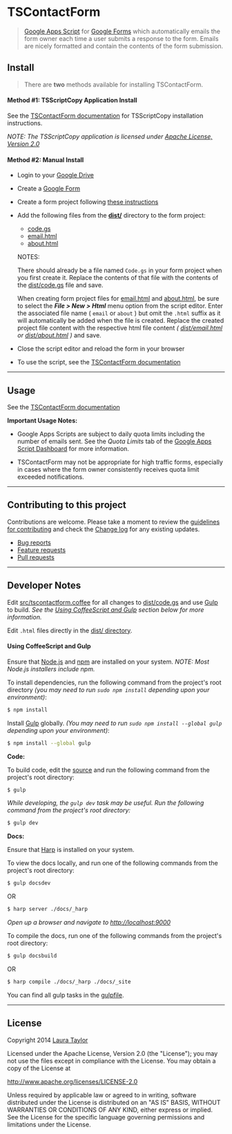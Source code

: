 #  TSContactForm

> [Google Apps Script](https://www.google.com/script/start/) for [Google Forms](https://support.google.com/docs/topic/6063584) which automatically emails the form owner each time a user submits a response to the form.  Emails are nicely formatted and contain the contents of the form submission.  



## Install

> There are **two** methods available for installing TSContactForm.


#### Method #1:  TSScriptCopy Application Install

See the [TSContactForm documentation](https://techstreams.github.io/TSContactForm) for TSScriptCopy installation instructions.


*NOTE: The TSScriptCopy application is licensed under [Apache License, Version 2.0](http://www.apache.org/licenses/LICENSE-2.0)*


#### Method #2:  Manual Install

* Login to your [Google Drive](https://drive.google.com)

* Create a [Google Form](https://support.google.com/docs/topic/6063584)

* Create a form project following [these instructions](https://developers.google.com/apps-script/managing_projects#creatingSpreadsheet)

* Add the following files from the **[dist/](./dist)** directory to the form project:

  * [code.gs](dist/code.gs)
  * [email.html](dist/email.html)
  * [about.html](dist/about.html)

  NOTES:

  There should already be a file named `Code.gs` in your form project when you first create it.  Replace the contents of that file with the contents of the [dist/code.gs](dist/code.gs) file and save.

  When creating form project files for [email.html](dist/email.html) and [about.html](dist/about.html), be sure to select the ***File > New > Html*** menu option from the script editor.  Enter the associated file name ( `email` or `about` ) but omit the `.html` suffix as it will automatically be added when the file is created.  Replace the created project file content with the respective html file content *( [dist/email.html](dist/email.html) or [dist/about.html](dist/about.html) )* and save.

* Close the script editor and reload the form in your browser

* To use the script, see the [TSContactForm documentation](https://techstreams.github.io/TSContactForm)  

---


## Usage

See the [TSContactForm documentation](https://techstreams.github.io/TSContactForm)

**Important Usage Notes:**

* Google Apps Scripts are subject to daily quota limits including the number of emails sent.   See the *Quota Limits* tab of the [Google Apps Script Dashboard](https://docs.google.com/macros/dashboard) for more information.

* TSContactForm may not be appropriate for high traffic forms, especially in cases where the form owner consistently receives quota limit exceeded notifications.  


---


## Contributing to this project

Contributions are welcome. Please take a moment to review the [guidelines for contributing](CONTRIBUTING.md) and check the [Change log](CHANGELOG.md) for any existing updates.

* [Bug reports](CONTRIBUTING.md#bug-reports)
* [Feature requests](CONTRIBUTING.md#feature-requests)
* [Pull requests](CONTRIBUTING.md#pull-requests)  

---


## Developer Notes

Edit [src/tscontactform.coffee](src/tscontactform.coffee) for all changes to [dist/code.gs](dist/code.gs) and use [Gulp](http://gulpjs.com/) to build.  *See the [Using CoffeeScript and Gulp](#using-coffeescript-and-gulp) section below for more information.*

Edit `.html` files directly in the [dist/ directory](./dist).


#### Using CoffeeScript and Gulp

Ensure that [Node.js](http://nodejs.org/) and [npm](https://github.com/npm/npm) are installed on your system.  *NOTE: Most Node.js installers include npm.*

To install dependencies, run the following command from the project's root directory *(you may need to run `sudo npm install` depending upon your environment)*:

```sh
$ npm install
```

Install [Gulp](http://gulpjs.com/) globally. *(You may need to run `sudo npm install --global gulp` depending upon your environment)*:

```sh
$ npm install --global gulp
```

**Code:**


To build code, edit the [source](src/tscontactform.coffee) and run the following command from the project's root directory:

```sh
$ gulp
```

*While developing, the `gulp dev` task may be useful.  Run the following command from the project's root directory:*

```sh
$ gulp dev
```

**Docs:**

Ensure that [Harp](http://harpjs.com/docs/quick-start) is installed on your system.

To view the docs locally, and run one of the following commands from the project's root directory:

```sh
$ gulp docsdev
```

OR

```sh    
$ harp server ./docs/_harp
```

*Open up a browser and navigate to [http://localhost:9000](http://localhost:9000)*

To compile the docs, run one of the following commands from the project's root directory:

```sh
$ gulp docsbuild
```

OR

```sh
$ harp compile ./docs/_harp ./docs/_site
```

You can find all gulp tasks in the [gulpfile](gulpfile.coffee).  

---


## License

Copyright 2014 [Laura Taylor](https://github.com/techstreams)

Licensed under the Apache License, Version 2.0 (the "License");
you may not use the files except in compliance with the License.
You may obtain a copy of the License at

http://www.apache.org/licenses/LICENSE-2.0

Unless required by applicable law or agreed to in writing, software
distributed under the License is distributed on an "AS IS" BASIS,
WITHOUT WARRANTIES OR CONDITIONS OF ANY KIND, either express or implied.
See the License for the specific language governing permissions and
limitations under the License.

